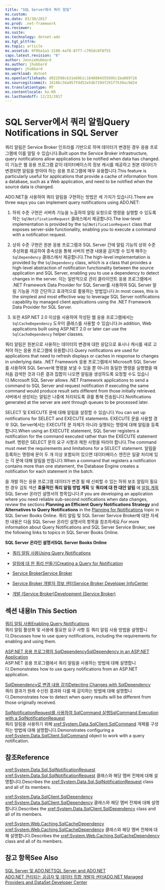 ```yaml
---
title: "SQL Server에서 쿼리 알림"
ms.custom: 
ms.date: 03/30/2017
ms.prod: .net-framework
ms.reviewer: 
ms.suite: 
ms.technology: dotnet-ado
ms.tgt_pltfrm: 
ms.topic: article
ms.assetid: 0f0ba1a1-3180-4af8-87f7-c795dc8f8f55
caps.latest.revision: "6"
author: JennieHubbard
ms.author: jhubbard
manager: jhubbard
ms.workload: dotnet
ms.openlocfilehash: d922598cb31e60b1c1648884555695c1ba089726
ms.sourcegitcommit: 16186c34a957fdd52e5db7294f291f7530ac9d24
ms.translationtype: MT
ms.contentlocale: ko-KR
ms.lasthandoff: 12/22/2017
---
```

# <a name="query-notifications-in-sql-server"></a><span data-ttu-id="dcebb-102">SQL Server에서 쿼리 알림</span><span class="sxs-lookup"><span data-stu-id="dcebb-102">Query Notifications in SQL Server</span></span>
<span data-ttu-id="dcebb-103">쿼리 알림은 Service Broker 인프라를 기반으로 하며 데이터가 변경된 경우 응용 프로그램에 이를 알릴 수 있습니다.</span><span class="sxs-lookup"><span data-stu-id="dcebb-103">Built upon the Service Broker infrastructure, query notifications allow applications to be notified when data has changed.</span></span> <span data-ttu-id="dcebb-104">이 기능은 웹 응용 프로그램 같이 데이터베이스의 정보 캐시를 제공하고 원본 데이터가 변경되면 알림을 받아야 하는 응용 프로그램에 매우 유용합니다.</span><span class="sxs-lookup"><span data-stu-id="dcebb-104">This feature is particularly useful for applications that provide a cache of information from a database, such as a Web application, and need to be notified when the source data is changed.</span></span>  
  
 <span data-ttu-id="dcebb-105">ADO.NET을 사용하여 쿼리 알림을 구현하는 방법은 세 가지가 있습니다.</span><span class="sxs-lookup"><span data-stu-id="dcebb-105">There are three ways you can implement query notifications using ADO.NET:</span></span>  
  
1.  <span data-ttu-id="dcebb-106">하위 수준 구현은 서버측 기능을 노출하여 알림 요청으로 명령을 실행할 수 있도록 하는 `SqlNotificationRequest` 클래스에서 제공합니다.</span><span class="sxs-lookup"><span data-stu-id="dcebb-106">The low-level implementation is provided by the `SqlNotificationRequest` class that exposes server-side functionality, enabling you to execute a command with a notification request.</span></span>  
  
2.  <span data-ttu-id="dcebb-107">상위 수준 구현은 원본 응용 프로그램과 SQL Server 간에 알림 기능의 상위 수준 추상화를 제공하여 종속성을 통해 서버의 변경 내용을 감지할 수 있게 해주는 `SqlDependency` 클래스에서 제공합니다.</span><span class="sxs-lookup"><span data-stu-id="dcebb-107">The high-level implementation is provided by the `SqlDependency` class, which is a class that provides a high-level abstraction of notification functionality between the source application and SQL Server, enabling you to use a dependency to detect changes in the server.</span></span> <span data-ttu-id="dcebb-108">이는 일반적으로 관리 클라이언트 응용 프로그램에서 .NET Framework Data Provider for SQL Server를 사용하여 SQL Server 알림 기능을 가장 간단하고 효과적으로 활용하는 방법입니다.</span><span class="sxs-lookup"><span data-stu-id="dcebb-108">In most cases, this is the simplest and most effective way to leverage SQL Server notifications capability by managed client applications using the .NET Framework Data Provider for SQL Server.</span></span>  
  
3.  <span data-ttu-id="dcebb-109">또한 ASP.NET 2.0 이상을 사용하여 작성된 웹 응용 프로그램에서는 `SqlCacheDependency` 도우미 클래스를 사용할 수 있습니다.</span><span class="sxs-lookup"><span data-stu-id="dcebb-109">In addition, Web applications built using ASP.NET 2.0 or later can use the `SqlCacheDependency` helper classes.</span></span>  
  
 <span data-ttu-id="dcebb-110">쿼리 알림은 원본으로 사용하는 데이터의 변경에 대한 응답으로 표시나 캐시를 새로 고쳐야 하는 응용 프로그램에 유용합니다.</span><span class="sxs-lookup"><span data-stu-id="dcebb-110">Query notifications are used for applications that need to refresh displays or caches in response to changes in underlying data.</span></span> <span data-ttu-id="dcebb-111">.NET Framework 응용 프로그램에서 Microsoft SQL Server를 사용하여 SQL Server에 명령을 보낼 수 있을 뿐 아니라 동일한 명령을 실행했을 때 처음 검색한 것과 다른 결과 집합이 나오면 알림을 생성하도록 요청할 수도 있습니다.</span><span class="sxs-lookup"><span data-stu-id="dcebb-111">Microsoft SQL Server allows .NET Framework applications to send a command to SQL Server and request notification if executing the same command would produce result sets different from those initially retrieved.</span></span> <span data-ttu-id="dcebb-112">서버에서 생성되는 알림은 나중에 처리되도록 큐를 통해 전송됩니다.</span><span class="sxs-lookup"><span data-stu-id="dcebb-112">Notifications generated at the server are sent through queues to be processed later.</span></span>  
  
 <span data-ttu-id="dcebb-113">SELECT 및 EXECUTE 문에 대해 알림을 설정할 수 있습니다.</span><span class="sxs-lookup"><span data-stu-id="dcebb-113">You can set up notifications for SELECT and EXECUTE statements.</span></span> <span data-ttu-id="dcebb-114">EXECUTE 문을 사용할 경우 SQL Server에서는 EXECUTE 문 자체가 아니라 실행되는 명령에 대해 알림을 등록합니다.</span><span class="sxs-lookup"><span data-stu-id="dcebb-114">When using an EXECUTE statement, SQL Server registers a notification for the command executed rather than the EXECUTE statement itself.</span></span> <span data-ttu-id="dcebb-115">명령은 SELECT 문의 요구 사항과 제한 사항을 따라야 합니다.</span><span class="sxs-lookup"><span data-stu-id="dcebb-115">The command must meet the requirements and limitations for a SELECT statement.</span></span> <span data-ttu-id="dcebb-116">알림을 등록하는 명령에 문이 두 개 이상 포함되어 있으면 데이터베이스 엔진은 일괄 처리에 있는 각 문에 대해 알림을 만듭니다.</span><span class="sxs-lookup"><span data-stu-id="dcebb-116">When a command that registers a notification contains more than one statement, the Database Engine creates a notification for each statement in the batch.</span></span>  
  
 <span data-ttu-id="dcebb-117">을 개발 하는 응용 프로그램 데이터가 변경 될 때 신뢰할 수 있는 하위 보조 알림이 필요한 경우 검토 섹션 **효율적인 쿼리 알림 방법 계획** 및 **쿼리에 대 한 대안 알림** 에 [알림 계획](http://go.microsoft.com/fwlink/?LinkId=211984) SQL Server 온라인 설명서의 항목입니다.</span><span class="sxs-lookup"><span data-stu-id="dcebb-117">If you are developing an application where you need reliable sub-second notifications when data changes, review the sections **Planning an Efficient Query Notifications Strategy** and **Alternatives to Query Notifications** in the [Planning for Notifications](http://go.microsoft.com/fwlink/?LinkId=211984) topic in SQL Server Books Online.</span></span> <span data-ttu-id="dcebb-118">쿼리 알림 및 SQL Server Service Broker에 대한 자세한 내용은 다음 SQL Server 온라인 설명서의 항목을 참조하세요.</span><span class="sxs-lookup"><span data-stu-id="dcebb-118">For more information about Query Notifications and SQL Server Service Broker, see the following links to topics in SQL Server Books Online.</span></span>  
  
 <span data-ttu-id="dcebb-119">**SQL Server 온라인 설명서**</span><span class="sxs-lookup"><span data-stu-id="dcebb-119">**SQL Server Books Online**</span></span>  
  
-   [<span data-ttu-id="dcebb-120">쿼리 알림 사용</span><span class="sxs-lookup"><span data-stu-id="dcebb-120">Using Query Notifications</span></span>](http://msdn.microsoft.com/library/ms175110.aspx)  
  
-   [<span data-ttu-id="dcebb-121">알림에 대 한 쿼리 만들기</span><span class="sxs-lookup"><span data-stu-id="dcebb-121">Creating a Query for Notification</span></span>](http://msdn.microsoft.com/library/ms181122.aspx)  
  
-   [<span data-ttu-id="dcebb-122">Service Broker</span><span class="sxs-lookup"><span data-stu-id="dcebb-122">Service Broker</span></span>](http://msdn.microsoft.com/library/bb522889.aspx)  
  
-   [<span data-ttu-id="dcebb-123">Service Broker 개발자 정보 센터</span><span class="sxs-lookup"><span data-stu-id="dcebb-123">Service Broker Developer InfoCenter</span></span>](http://msdn.microsoft.com/library/ms166100.aspx)  
  
-   [<span data-ttu-id="dcebb-124">개발 (Service Broker)</span><span class="sxs-lookup"><span data-stu-id="dcebb-124">Development (Service Broker)</span></span>](http://msdn.microsoft.com/library/bb522908.aspx)  
  
## <a name="in-this-section"></a><span data-ttu-id="dcebb-125">섹션 내용</span><span class="sxs-lookup"><span data-stu-id="dcebb-125">In This Section</span></span>  
 [<span data-ttu-id="dcebb-126">쿼리 알림 사용</span><span class="sxs-lookup"><span data-stu-id="dcebb-126">Enabling Query Notifications</span></span>](../../../../../docs/framework/data/adonet/sql/enabling-query-notifications.md)  
 <span data-ttu-id="dcebb-127">쿼리 알림 활성화 및 사용에 필요한 요구 사항 등 쿼리 알림 사용 방법을 설명합니다.</span><span class="sxs-lookup"><span data-stu-id="dcebb-127">Discusses how to use query notifications, including the requirements for enabling and using them.</span></span>  
  
 [<span data-ttu-id="dcebb-128">ASP.NET 응용 프로그램의 SqlDependency</span><span class="sxs-lookup"><span data-stu-id="dcebb-128">SqlDependency in an ASP.NET Application</span></span>](../../../../../docs/framework/data/adonet/sql/sqldependency-in-an-aspnet-app.md)  
 <span data-ttu-id="dcebb-129">ASP.NET 응용 프로그램에서 쿼리 알림을 사용하는 방법에 대해 설명합니다.</span><span class="sxs-lookup"><span data-stu-id="dcebb-129">Demonstrates how to use query notifications from an ASP.NET application.</span></span>  
  
 [<span data-ttu-id="dcebb-130">SqlDependency로 변경 내용 감지</span><span class="sxs-lookup"><span data-stu-id="dcebb-130">Detecting Changes with SqlDependency</span></span>](../../../../../docs/framework/data/adonet/sql/detecting-changes-with-sqldependency.md)  
 <span data-ttu-id="dcebb-131">쿼리 결과가 원래 수신된 결과와 다를 때 감지하는 방법에 대해 설명합니다.</span><span class="sxs-lookup"><span data-stu-id="dcebb-131">Demonstrates how to detect when query results will be different from those originally received.</span></span>  
  
 [<span data-ttu-id="dcebb-132">SqlNotificationRequest를 사용하여 SqlCommand 실행</span><span class="sxs-lookup"><span data-stu-id="dcebb-132">SqlCommand Execution with a SqlNotificationRequest</span></span>](../../../../../docs/framework/data/adonet/sql/sqlcommand-execution-with-a-sqlnotificationrequest.md)  
 <span data-ttu-id="dcebb-133">쿼리 알림을 사용하기 위해 <xref:System.Data.SqlClient.SqlCommand> 개체를 구성하는 방법에 대해 설명합니다.</span><span class="sxs-lookup"><span data-stu-id="dcebb-133">Demonstrates configuring a <xref:System.Data.SqlClient.SqlCommand> object to work with a query notification.</span></span>  
  
## <a name="reference"></a><span data-ttu-id="dcebb-134">참조</span><span class="sxs-lookup"><span data-stu-id="dcebb-134">Reference</span></span>  
 <xref:System.Data.Sql.SqlNotificationRequest>  
 <span data-ttu-id="dcebb-135"><xref:System.Data.Sql.SqlNotificationRequest> 클래스와 해당 멤버 전체에 대해 설명합니다.</span><span class="sxs-lookup"><span data-stu-id="dcebb-135">Describes the <xref:System.Data.Sql.SqlNotificationRequest> class and all of its members.</span></span>  
  
 <xref:System.Data.SqlClient.SqlDependency>  
 <span data-ttu-id="dcebb-136"><xref:System.Data.SqlClient.SqlDependency> 클래스와 해당 멤버 전체에 대해 설명합니다.</span><span class="sxs-lookup"><span data-stu-id="dcebb-136">Describes the <xref:System.Data.SqlClient.SqlDependency> class and all of its members.</span></span>  
  
 <xref:System.Web.Caching.SqlCacheDependency>  
 <span data-ttu-id="dcebb-137"><xref:System.Web.Caching.SqlCacheDependency> 클래스와 해당 멤버 전체에 대해 설명합니다.</span><span class="sxs-lookup"><span data-stu-id="dcebb-137">Describes the <xref:System.Web.Caching.SqlCacheDependency> class and all of its members.</span></span>  
  
## <a name="see-also"></a><span data-ttu-id="dcebb-138">참고 항목</span><span class="sxs-lookup"><span data-stu-id="dcebb-138">See Also</span></span>  
 [<span data-ttu-id="dcebb-139">SQL Server 및 ADO.NET</span><span class="sxs-lookup"><span data-stu-id="dcebb-139">SQL Server and ADO.NET</span></span>](../../../../../docs/framework/data/adonet/sql/index.md)  
 [<span data-ttu-id="dcebb-140">ADO.NET 관리되는 공급자 및 데이터 집합 개발자 센터</span><span class="sxs-lookup"><span data-stu-id="dcebb-140">ADO.NET Managed Providers and DataSet Developer Center</span></span>](http://go.microsoft.com/fwlink/?LinkId=217917)
